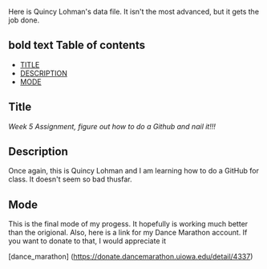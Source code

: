Here is Quincy Lohman's data file. It isn't the most advanced, but it gets the job done.

## **bold text** Table of contents

- [TITLE](#Title)
- [DESCRIPTION](#Description)
- [MODE](#Mode)

## Title

*Week 5 Assignment, figure out how to do a Github and nail it!!!* 

## Description

Once again, this is Quincy Lohman and I am learning how to do a GitHub for class. It doesn't seem so bad thusfar.



## Mode

This is the final mode of my progess. It hopefully is working much better than the origional. Also, here is a link for my Dance Marathon account. If you want to donate to that, I would appreciate it

[dance_marathon] (https://donate.dancemarathon.uiowa.edu/detail/4337)
